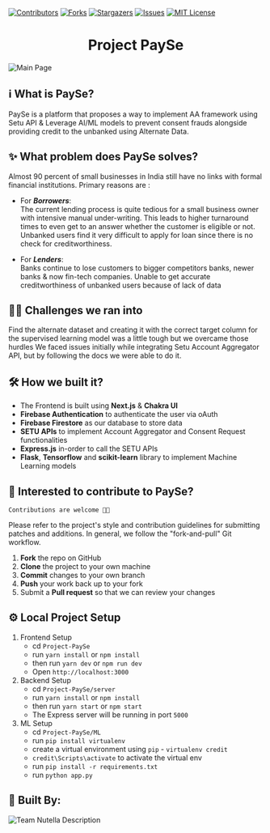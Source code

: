 [![Contributors][contributors-shield]][contributors-url]
[![Forks][forks-shield]][forks-url] [![Stargazers][stars-shield]][stars-url]
[![Issues][issues-shield]][issues-url]
[![MIT License][license-shield]][license-url]

<h1 align="center">Project PaySe</h1>

![Main Page](https://devfolio-prod.s3.ap-south-1.amazonaws.com/hackathons/5e79796f6c5e448d979a181b7237b6f7/projects/da92d502df184e2fabfe119da7abce05/1d50cd61-a5ac-4c61-a774-0370b347cd85.png)


## ℹ️ What is PaySe?
PaySe is a platform that proposes a way to implement AA framework using Setu API & Leverage AI/ML models to prevent consent frauds alongside providing credit to the unbanked using Alternate Data.

## ✨ What problem does PaySe solves?
Almost 90 percent of small businesses in India still have no links with formal financial institutions.
Primary reasons are :

- For _**Borrowers**_: <br>
The current lending process is quite tedious for a small business owner with intensive manual under-writing.
This leads to higher turnaround times to even get to an answer whether the customer is eligible or not.
Unbanked users find it very difficult to apply for loan since there is no check for creditworthiness.

- For _**Lenders**_: <br>
Banks continue to lose customers to bigger competitors banks, newer banks & now fin-tech companies.
Unable to get accurate creditworthiness of unbanked users because of lack of data

## 😵‍💫 Challenges we ran into
Find the alternate dataset and creating it with the correct target column for the supervised learning model was a little tough but we overcame those hurdles
We faced issues initially while integrating Setu Account Aggregator API, but by following the docs we were able to do it.

## 🛠️ How we built it?
- The Frontend is built using **Next.js** & **Chakra UI**
- **Firebase Authentication** to authenticate the user via oAuth
- **Firebase Firestore** as our database to store data
- **SETU APIs** to implement Account Aggregator and Consent Request functionalities
- **Express.js** in-order to call the SETU APIs
- **Flask**, **Tensorflow** and **scikit-learn** library to implement Machine Learning models

## 🚀 Interested to contribute to PaySe?

`Contributions are welcome 🎉🎉`

Please refer to the project's style and contribution guidelines for submitting
patches and additions. In general, we follow the "fork-and-pull" Git workflow.

1.  **Fork** the repo on GitHub
2.  **Clone** the project to your own machine
3.  **Commit** changes to your own branch
4.  **Push** your work back up to your fork
5.  Submit a **Pull request** so that we can review your changes

## ⚙️ Local Project Setup
1. Frontend Setup
    - cd `Project-PaySe`
    - run `yarn install` or `npm install`
    - then run `yarn dev` or `npm run dev`
    - Open `http://localhost:3000`
2. Backend Setup
    - cd `Project-PaySe/server`
    - run `yarn install` or `npm install`
    - then run `yarn start` or `npm start`
    - The Express server will be running in port `5000`
3. ML Setup
    - cd `Project-PaySe/ML`
    - run `pip install virtualenv`
    - create a virtual environment using `pip` - `virtualenv credit`
    - `credit\Scripts\activate` to activate the virtual env
    - run `pip install -r requirements.txt`
    - run `python app.py`

## 💎 Built By:
![Team Nutella Description](https://res.cloudinary.com/pritish007/image/upload/v1645991214/Phone_Pe_lffmsf.png)


[contributors-shield]:
  https://img.shields.io/github/contributors/alpana02/Project-PaySe?style=for-the-badge
[contributors-url]:
  https://github.com/alpana02/Project-PaySe/graphs/contributors
[forks-shield]:
  https://img.shields.io/github/forks/alpana02/Project-PaySe?style=for-the-badge
[forks-url]: https://github.com/alpana02/Project-PaySe/network/members
[stars-shield]:
  https://img.shields.io/github/stars/alpana02/Project-PaySe?style=for-the-badge
[stars-url]: https://github.com/alpana02/Project-PaySe/stargazers
[issues-shield]:
  https://img.shields.io/github/issues/alpana02/Project-PaySe?style=for-the-badge
[issues-url]: https://github.com/alpana02/Project-PaySe/issues
[license-shield]:
  https://img.shields.io/github/license/alpana02/Project-PaySe?style=for-the-badge
[license-url]: https://github.com/alpana02/Project-PaySe/blob/main/LICENSE
